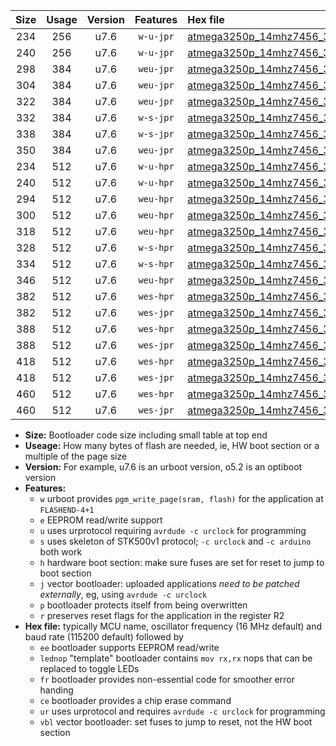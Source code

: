 |Size|Usage|Version|Features|Hex file|
|:-:|:-:|:-:|:-:|:--|
|234|256|u7.6|`w-u-jpr`|[atmega3250p_14mhz7456_38400bps_ur_vbl.hex](https://raw.githubusercontent.com/stefanrueger/urboot/main//atmega3250p_14mhz7456_38400bps_ur_vbl.hex)|
|240|256|u7.6|`w-u-jpr`|[atmega3250p_14mhz7456_38400bps_lednop_ur_vbl.hex](https://raw.githubusercontent.com/stefanrueger/urboot/main//atmega3250p_14mhz7456_38400bps_lednop_ur_vbl.hex)|
|298|384|u7.6|`weu-jpr`|[atmega3250p_14mhz7456_38400bps_ee_ur_vbl.hex](https://raw.githubusercontent.com/stefanrueger/urboot/main//atmega3250p_14mhz7456_38400bps_ee_ur_vbl.hex)|
|304|384|u7.6|`weu-jpr`|[atmega3250p_14mhz7456_38400bps_ee_lednop_ur_vbl.hex](https://raw.githubusercontent.com/stefanrueger/urboot/main//atmega3250p_14mhz7456_38400bps_ee_lednop_ur_vbl.hex)|
|322|384|u7.6|`weu-jpr`|[atmega3250p_14mhz7456_38400bps_ee_lednop_fr_ur_vbl.hex](https://raw.githubusercontent.com/stefanrueger/urboot/main//atmega3250p_14mhz7456_38400bps_ee_lednop_fr_ur_vbl.hex)|
|332|384|u7.6|`w-s-jpr`|[atmega3250p_14mhz7456_38400bps_vbl.hex](https://raw.githubusercontent.com/stefanrueger/urboot/main//atmega3250p_14mhz7456_38400bps_vbl.hex)|
|338|384|u7.6|`w-s-jpr`|[atmega3250p_14mhz7456_38400bps_lednop_vbl.hex](https://raw.githubusercontent.com/stefanrueger/urboot/main//atmega3250p_14mhz7456_38400bps_lednop_vbl.hex)|
|350|384|u7.6|`weu-jpr`|[atmega3250p_14mhz7456_38400bps_ee_lednop_fr_ce_ur_vbl.hex](https://raw.githubusercontent.com/stefanrueger/urboot/main//atmega3250p_14mhz7456_38400bps_ee_lednop_fr_ce_ur_vbl.hex)|
|234|512|u7.6|`w-u-hpr`|[atmega3250p_14mhz7456_38400bps_ur.hex](https://raw.githubusercontent.com/stefanrueger/urboot/main//atmega3250p_14mhz7456_38400bps_ur.hex)|
|240|512|u7.6|`w-u-hpr`|[atmega3250p_14mhz7456_38400bps_lednop_ur.hex](https://raw.githubusercontent.com/stefanrueger/urboot/main//atmega3250p_14mhz7456_38400bps_lednop_ur.hex)|
|294|512|u7.6|`weu-hpr`|[atmega3250p_14mhz7456_38400bps_ee_ur.hex](https://raw.githubusercontent.com/stefanrueger/urboot/main//atmega3250p_14mhz7456_38400bps_ee_ur.hex)|
|300|512|u7.6|`weu-hpr`|[atmega3250p_14mhz7456_38400bps_ee_lednop_ur.hex](https://raw.githubusercontent.com/stefanrueger/urboot/main//atmega3250p_14mhz7456_38400bps_ee_lednop_ur.hex)|
|318|512|u7.6|`weu-hpr`|[atmega3250p_14mhz7456_38400bps_ee_lednop_fr_ur.hex](https://raw.githubusercontent.com/stefanrueger/urboot/main//atmega3250p_14mhz7456_38400bps_ee_lednop_fr_ur.hex)|
|328|512|u7.6|`w-s-hpr`|[atmega3250p_14mhz7456_38400bps.hex](https://raw.githubusercontent.com/stefanrueger/urboot/main//atmega3250p_14mhz7456_38400bps.hex)|
|334|512|u7.6|`w-s-hpr`|[atmega3250p_14mhz7456_38400bps_lednop.hex](https://raw.githubusercontent.com/stefanrueger/urboot/main//atmega3250p_14mhz7456_38400bps_lednop.hex)|
|346|512|u7.6|`weu-hpr`|[atmega3250p_14mhz7456_38400bps_ee_lednop_fr_ce_ur.hex](https://raw.githubusercontent.com/stefanrueger/urboot/main//atmega3250p_14mhz7456_38400bps_ee_lednop_fr_ce_ur.hex)|
|382|512|u7.6|`wes-hpr`|[atmega3250p_14mhz7456_38400bps_ee.hex](https://raw.githubusercontent.com/stefanrueger/urboot/main//atmega3250p_14mhz7456_38400bps_ee.hex)|
|382|512|u7.6|`wes-jpr`|[atmega3250p_14mhz7456_38400bps_ee_vbl.hex](https://raw.githubusercontent.com/stefanrueger/urboot/main//atmega3250p_14mhz7456_38400bps_ee_vbl.hex)|
|388|512|u7.6|`wes-hpr`|[atmega3250p_14mhz7456_38400bps_ee_lednop.hex](https://raw.githubusercontent.com/stefanrueger/urboot/main//atmega3250p_14mhz7456_38400bps_ee_lednop.hex)|
|388|512|u7.6|`wes-jpr`|[atmega3250p_14mhz7456_38400bps_ee_lednop_vbl.hex](https://raw.githubusercontent.com/stefanrueger/urboot/main//atmega3250p_14mhz7456_38400bps_ee_lednop_vbl.hex)|
|418|512|u7.6|`wes-hpr`|[atmega3250p_14mhz7456_38400bps_ee_lednop_fr.hex](https://raw.githubusercontent.com/stefanrueger/urboot/main//atmega3250p_14mhz7456_38400bps_ee_lednop_fr.hex)|
|418|512|u7.6|`wes-jpr`|[atmega3250p_14mhz7456_38400bps_ee_lednop_fr_vbl.hex](https://raw.githubusercontent.com/stefanrueger/urboot/main//atmega3250p_14mhz7456_38400bps_ee_lednop_fr_vbl.hex)|
|460|512|u7.6|`wes-hpr`|[atmega3250p_14mhz7456_38400bps_ee_lednop_fr_ce.hex](https://raw.githubusercontent.com/stefanrueger/urboot/main//atmega3250p_14mhz7456_38400bps_ee_lednop_fr_ce.hex)|
|460|512|u7.6|`wes-jpr`|[atmega3250p_14mhz7456_38400bps_ee_lednop_fr_ce_vbl.hex](https://raw.githubusercontent.com/stefanrueger/urboot/main//atmega3250p_14mhz7456_38400bps_ee_lednop_fr_ce_vbl.hex)|

- **Size:** Bootloader code size including small table at top end
- **Useage:** How many bytes of flash are needed, ie, HW boot section or a multiple of the page size
- **Version:** For example, u7.6 is an urboot version, o5.2 is an optiboot version
- **Features:**
  + `w` urboot provides `pgm_write_page(sram, flash)` for the application at `FLASHEND-4+1`
  + `e` EEPROM read/write support
  + `u` uses urprotocol requiring `avrdude -c urclock` for programming
  + `s` uses skeleton of STK500v1 protocol; `-c urclock` and `-c arduino` both work
  + `h` hardware boot section: make sure fuses are set for reset to jump to boot section
  + `j` vector bootloader: uploaded applications *need to be patched externally*, eg, using `avrdude -c urclock`
  + `p` bootloader protects itself from being overwritten
  + `r` preserves reset flags for the application in the register R2
- **Hex file:** typically MCU name, oscillator frequency (16 MHz default) and baud rate (115200 default) followed by
  + `ee` bootloader supports EEPROM read/write
  + `lednop` "template" bootloader contains `mov rx,rx` nops that can be replaced to toggle LEDs
  + `fr` bootloader provides non-essential code for smoother error handing
  + `ce` bootloader provides a chip erase command
  + `ur` uses urprotocol and requires `avrdude -c urclock` for programming
  + `vbl` vector bootloader: set fuses to jump to reset, not the HW boot section
